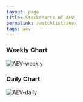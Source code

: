 ```yaml
---
layout: page
title: Stockcharts of AEV
permalink: /watchlist/aev/
tags: aev
---
```


### Weekly Chart
![AEV-weekly](http://www.marketwatch.com/kaavio.Webhost/charts/big.chart?nosettings=1&symb=AEV&uf=0&type=4&size=3&sid=10332454&style=1013&freq=2&time=12&ma=6&maval=20,50,200&lf=4&lf2=0&lf3=0&height=510&width=720&mocktick=1)

### Daily Chart
![AEV-daily](http://www.marketwatch.com/kaavio.Webhost/charts/big.chart?nosettings=1&symb=AEV&uf=7168&type=4&size=3&sid=10332454&style=1013&freq=1&time=8&ma=6&maval=20,50,200&lf=4&lf2=0&lf3=0&height=510&width=720&mocktick=1)
